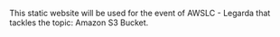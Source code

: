 This static website will be used for the event of AWSLC - Legarda that tackles the topic: Amazon S3 Bucket.